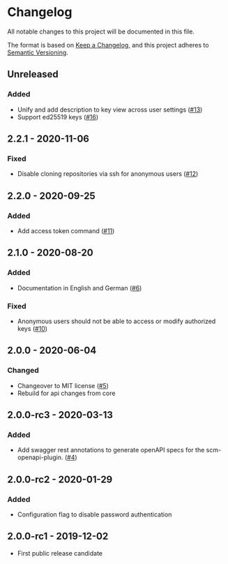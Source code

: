 # Changelog
All notable changes to this project will be documented in this file.

The format is based on [Keep a Changelog](https://keepachangelog.com/en/1.0.0/),
and this project adheres to [Semantic Versioning](https://semver.org/spec/v2.0.0.html).

## Unreleased
### Added
- Unify and add description to key view across user settings ([#13](https://github.com/scm-manager/scm-manager/pull/13))
- Support ed25519 keys ([#16](https://github.com/scm-manager/scm-ssh-plugin/pull/16))

## 2.2.1 - 2020-11-06
### Fixed
- Disable cloning repositories via ssh for anonymous users ([#12](https://github.com/scm-manager/scm-ssh-plugin/pull/12))

## 2.2.0 - 2020-09-25
### Added
- Add access token command ([#11](https://github.com/scm-manager/scm-ssh-plugin/pull/11))

## 2.1.0 - 2020-08-20
### Added
- Documentation in English and German ([#6](https://github.com/scm-manager/scm-ssh-plugin/pull/6))

### Fixed
- Anonymous users should not be able to access or modify authorized keys ([#10](https://github.com/scm-manager/scm-ssh-plugin/pull/10))

## 2.0.0 - 2020-06-04
### Changed
- Changeover to MIT license ([#5](https://github.com/scm-manager/scm-ssh-plugin/pull/5))
- Rebuild for api changes from core

## 2.0.0-rc3 - 2020-03-13
### Added
- Add swagger rest annotations to generate openAPI specs for the scm-openapi-plugin. ([#4](https://github.com/scm-manager/scm-ssh-plugin/pull/4))

## 2.0.0-rc2 - 2020-01-29
### Added
- Configuration flag to disable password authentication

## 2.0.0-rc1 - 2019-12-02
- First public release candidate

